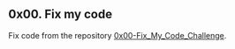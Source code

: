 ## 0x00. Fix my code

Fix code from the repository [0x00-Fix_My_Code_Challenge](https://intranet.alxswe.com/rltoken/GLYjW57NUS-s-JEsfjuNFA).

